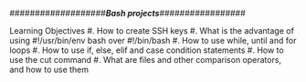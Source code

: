 ###################_________Bash projects_________#################

Learning Objectives
		#. How to create SSH keys
		#. What is the advantage of using #!/usr/bin/env bash over #!/bin/bash
		#. How to use while, until and for loops
		#. How to use if, else, elif and case condition statements
		#. How to use the cut command
		#. What are files and other comparison operators, and how to use them
